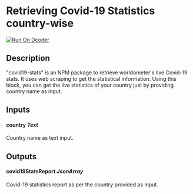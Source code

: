 # Retrieving Covid-19 Statistics country-wise
[![Run On Dcoder](https://static-content.dcoder.tech/dcoder-assets/run-on-dcoder.svg)](https://code.dcoder.tech/feed/block/62021a6625ed615f03e2d5d1/covid19-stats)

## Description
"covid19-stats" is an NPM package to retrieve worldometer's live Covid-19 stats. It uses web scraping to get the statistical information. Using this block, you can get the live statistics of your country just by providing country name as input.

## Inputs
#### **country** *Text*
Country name as text input. 

## Outputs

#### **covid19StatsReport** *JsonArray*
Covid-19 statistics report as per the country provided as input. 
